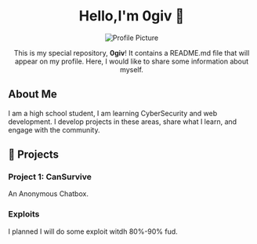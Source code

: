 <h1 align="center">Hello,I'm 0giv 👋</h1>

<p align="center">
  <img src="[https://your-image-url.com/your-image.png](https://avatars.githubusercontent.com/u/138109429?s=400&u=288eebd09fce4eb308bdbf64c0465018520c5fe3&v=4)" alt="Profile Picture">
</p>

<p align="center">This is my special repository, <strong>0giv</strong>! It contains a README.md file that will appear on my profile. Here, I would like to share some information about myself.</p>

<h2>About Me</h2>

<p>
  I am a high school student, I am learning CyberSecurity and web development. I develop projects in these areas, share what I learn, and engage with the community.
</p>

<h2>🚀 Projects</h2>

<h3>Project 1: CanSurvive</h3>

<p>
An Anonymous Chatbox.  
</p>

<h3>Exploits</h3>

<p>
I planned I will do some exploit witdh 80%-90% fud.  
</p>

